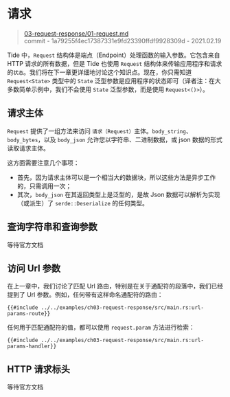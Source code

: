 # 请求

> [03-request-response/01-request.md](https://github.com/http-rs/tide-book/blob/main/src/03-request-response/01-request.md)
> <br />
> commit - 1a79255f4ec17387331e9fd23390ffdf9928309d - 2021.02.19

Tide 中，`Request` 结构体是端点（Endpoint）处理函数的输入参数。它包含来自 HTTP 请求的所有数据，但是 Tide 也使用 `Request` 结构体来传输应用程序和请求的`状态`。我们将在下一章更详细地讨论这个知识点。现在，你只需知道 `Request<State>` 类型中的 `State` 泛型参数是应用程序的状态即可（译者注：在大多数简单示例中，我们不会使用 `State` 泛型参数，而是使用 `Request<()>`）。

## 请求主体

`Request` 提供了一组方法来访问 `请求（Request）`主体。`body_string`、`body_bytes`，以及 `body_json` 允许您以字符串、二进制数据，或 json 数据的形式读取请求主体。

这方面需要注意几个事项：
- 首先，因为请求主体可以是一个相当大的数据块，所以这些方法是异步工作的，只需调用一次；
- 其次，`body_json` 在其返回类型上是泛型的，是故 Json 数据可以解析为实现（或派生）了 `serde::Deserialize` 的任何类型。

## 查询字符串和查询参数

等待官方文档

## 访问 Url 参数

在上一章中，我们讨论了匹配 Url 路由，特别是在关于通配符的段落中，我们已经提到了 Url 参数。例如，任何带有这样命名通配符的路由：

```rust,ignore
{{#include ../../examples/ch03-request-response/src/main.rs:url-params-route}}
```

任何用于匹配通配符的值，都可以使用 `request.param` 方法进行检索：

```rust,ignore
{{#include ../../examples/ch03-request-response/src/main.rs:url-params-handler}}
```

## HTTP 请求标头

等待官方文档
